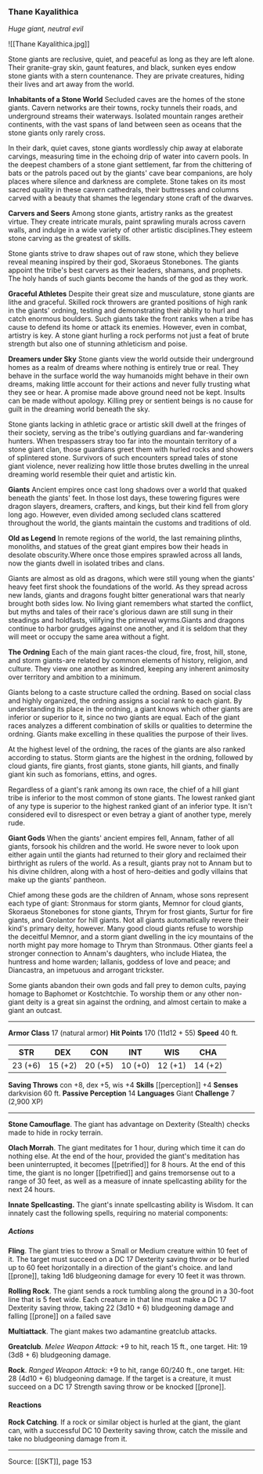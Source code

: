 ### Thane Kayalithica
_Huge giant, neutral evil_

![[Thane Kayalithica.jpg]]

Stone giants are reclusive, quiet, and peaceful as long as they are left alone. Their granite-gray skin, gaunt features, and black, sunken eyes endow stone giants with a stern countenance. They are private creatures, hiding their lives and art away from the world.

**Inhabitants of a Stone World** Secluded caves are the homes of the stone giants. Cavern networks are their towns, rocky tunnels their roads, and underground streams their waterways. Isolated mountain ranges aretheir continents, with the vast spans of land between seen as oceans that the stone giants only rarely cross.

In their dark, quiet caves, stone giants wordlessly chip away at elaborate carvings, measuring time in the echoing drip of water into cavern pools. In the deepest chambers of a stone giant settlement, far from the chittering of bats or the patrols paced out by the giants' cave bear companions, are holy places where silence and darkness are complete. Stone takes on its most sacred quality in these cavern cathedrals, their buttresses and columns carved with a beauty that shames the legendary stone craft of the dwarves.


**Carvers and Seers** Among stone giants, artistry ranks as the greatest virtue. They create intricate murals, paint sprawling murals across cavern walls, and indulge in a wide variety of other artistic disciplines.They esteem stone carving as the greatest of skills.

Stone giants strive to draw shapes out of raw stone, which they believe reveal meaning inspired by their god, Skoraeus Stonebones. The giants appoint the tribe's best carvers as their leaders, shamans, and prophets. The holy hands of such giants become the hands of the god as they work.


**Graceful Athletes** Despite their great size and musculature, stone giants are lithe and graceful. Skilled rock throwers are granted positions of high rank in the giants' ordning, testing and demonstrating their ability to hurl and catch enormous boulders. Such giants take the front ranks when a tribe has cause to defend its home or attack its enemies. However, even in combat, artistry is key. A stone giant hurling a rock performs not just a feat of brute strength but also one of stunning athleticism and poise.

**Dreamers under Sky** Stone giants view the world outside their underground homes as a realm of dreams where nothing is entirely true or real. They behave in the surface world the way humanoids might behave in their own dreams, making little account for their actions and never fully trusting what they see or hear. A promise made above ground need not be kept. Insults can be made without apology. Killing prey or sentient beings is no cause for guilt in the dreaming world beneath the sky.

Stone giants lacking in athletic grace or artistic skill dwell at the fringes of their society, serving as the tribe's outlying guardians and far-wandering hunters. When trespassers stray too far into the mountain territory of a stone giant clan, those guardians greet them with hurled rocks and showers of splintered stone. Survivors of such encounters spread tales of stone giant violence, never realizing how little those brutes dwelling in the unreal dreaming world resemble their quiet and artistic kin.




**Giants** Ancient empires once cast long shadows over a world that quaked beneath the giants' feet. In those lost days, these towering figures were dragon slayers, dreamers, crafters, and kings, but their kind fell from glory long ago. However, even divided among secluded clans scattered throughout the world, the giants maintain the customs and traditions of old.

**Old as Legend** In remote regions of the world, the last remaining plinths, monoliths, and statues of the great giant empires bow their heads in desolate obscurity.Where once those empires sprawled across all lands, now the giants dwell in isolated tribes and clans.

Giants are almost as old as dragons, which were still young when the giants' heavy feet first shook the foundations of the world. As they spread across new lands, giants and dragons fought bitter generational wars that nearly brought both sides low. No living giant remembers what started the conflict, but myths and tales of their race's glorious dawn are still sung in their steadings and holdfasts, vilifying the primeval wyrms.Giants and dragons continue to harbor grudges against one another, and it is seldom that they will meet or occupy the same area without a fight.



**The Ordning** Each of the main giant races-the cloud, fire, frost, hill, stone, and storm giants-are related by common elements of history, religion, and culture. They view one another as kindred, keeping any inherent animosity over territory and ambition to a minimum.

Giants belong to a caste structure called the ordning. Based on social class and highly organized, the ordning assigns a social rank to each giant. By understanding its place in the ordning, a giant knows which other giants are inferior or superior to it, since no two giants are equal. Each of the giant races analyzes a different combination of skills or qualities to determine the ordning. Giants make excelling in these qualities the purpose of their lives.

At the highest level of the ordning, the races of the giants are also ranked according to status. Storm giants are the highest in the ordning, followed by cloud giants, fire giants, frost giants, stone giants, hill giants, and finally giant kin such as fomorians, ettins, and ogres.

Regardless of a giant's rank among its own race, the chief of a hill giant tribe is inferior to the most common of stone giants. The lowest ranked giant of any type is superior to the highest ranked giant of an inferior type. It isn't considered evil to disrespect or even betray a giant of another type, merely rude.


**Giant Gods** When the giants' ancient empires fell, Annam, father of all giants, forsook his children and the world. He swore never to look upon either again until the giants had returned to their glory and reclaimed their birthright as rulers of the world. As a result, giants pray not to Annam but to his divine children, along with a host of hero-deities and godly villains that make up the giants' pantheon.

Chief among these gods are the children of Annam, whose sons represent each type of giant: Stronmaus for storm giants, Memnor for cloud giants, Skoraeus Stonebones for stone giants, Thrym for frost giants, Surtur for fire giants, and Grolantor for hill giants. Not all giants automatically revere their kind's primary deity, however. Many good cloud giants refuse to worship the deceitful Memnor, and a storm giant dwelling in the icy mountains of the north might pay more homage to Thrym than Stronmaus. Other giants feel a stronger connection to Annam's daughters, who include Hiatea, the huntress and home warden; Iallanis, goddess of love and peace; and Diancastra, an impetuous and arrogant trickster.

Some giants abandon their own gods and fall prey to demon cults, paying homage to Baphomet or Kostchtchie. To worship them or any other non-giant deity is a great sin against the ordning, and almost certain to make a giant an outcast.






---

**Armor Class** 17 (natural armor)
**Hit Points** 170 (11d12 + 55)
**Speed** 40 ft.

| STR     | DEX     | CON     | INT     | WIS     | CHA     |
|---------|---------|---------|---------|---------|---------|
| 23 (+6) | 15 (+2) | 20 (+5) | 10 (+0) | 12 (+1) | 14 (+2) |

**Saving Throws** con +8, dex +5, wis +4
**Skills** [[perception]] +4
**Senses** darkvision 60 ft.
**Passive Perception** 14
**Languages** Giant
**Challenge** 7 (2,900 XP)

---

**Stone Camouflage**. The giant has advantage on Dexterity (Stealth) checks made to hide in rocky terrain.

**Olach Morrah**. The giant meditates for 1 hour, during which time it can do nothing else. At the end of the hour, provided the giant's meditation has been uninterrupted, it becomes [[petrified]] for 8 hours. At the end of this time, the giant is no longer [[petrified]] and gains tremorsense out to a range of 30 feet, as well as a measure of innate spellcasting ability for the next 24 hours.

**Innate Spellcasting.** The giant's innate spellcasting ability is Wisdom. It can innately cast the following spells, requiring no material components:

##### Actions
**Fling**. The giant tries to throw a Small or Medium creature within 10 feet of it. The target must succeed on a DC 17 Dexterity saving throw or be hurled up to 60 feet horizontally in a direction of the giant's choice. and land [[prone]], taking 1d6 bludgeoning damage for every 10 feet it was thrown.

**Rolling Rock**. The giant sends a rock tumbling along the ground in a 30-foot line that is 5 feet wide. Each creature in that line must make a DC 17 Dexterity saving throw, taking 22 (3d10 + 6) bludgeoning damage and falling [[prone]] on a failed save

**Multiattack**. The giant makes two adamantine greatclub attacks.

**Greatclub**. _Melee Weapon Attack:_ +9 to hit, reach 15 ft., one target. Hit: 19 (3d8 + 6) bludgeoning damage.

**Rock**. _Ranged Weapon Attack:_ +9 to hit, range 60/240 ft., one target. Hit: 28 (4d10 + 6) bludgeoning damage. If the target is a creature, it must succeed on a DC 17 Strength saving throw or be knocked [[prone]].

#### Reactions
**Rock Catching**. If a rock or similar object is hurled at the giant, the giant can, with a successful DC 10 Dexterity saving throw, catch the missile and take no bludgeoning damage from it.


---

Source: [[SKT]], page 153